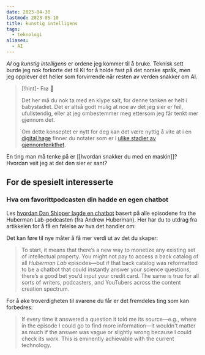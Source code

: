 ```yaml
---
date: 2023-04-30
lastmod: 2023-05-10
title: kunstig intelligens
tags:
  - teknologi
aliases:
  - AI
---
```

*AI* og *kunstig intelligens* er ordene jeg kommer til å bruke. Teknisk sett burde jeg nok forkorte det til KI for å holde fast på det norske språk, men jeg opplever det heller som forvirrende når resten av verden snakker om AI.

> [!hint]- Frø  🌱
>
> Det her må du nok ta med en klype salt, for denne tanken er helt i babystadiet. Det er altså godt mulig at noe av det jeg sier er feil, ufullstendig, eller at jeg ombestemmer meg ettersom jeg får tenkt mer gjennom det.
> 
> Om dette konseptet er nytt for deg kan det være nyttig å vite at i en [digital hage](digitalt%20hagearbeid.md) finner du notater som er i [ulike stadier av gjennomtenkthet](stadier%20av%20gjennomtenkthet.md).

En ting man må tenke på er [[hvordan snakker du med en maskin]]? Hvordan veit jeg at det den sier er sant?

## For de spesielt interesserte

### Hva om favorittpodcasten din hadde en egen chatbot

Les [hvordan Dan Shipper lagde en chatbot](https://every.to/superorganizers/i-trained-a-gpt-3-chatbot-on-every-episode-of-my-favorite-podcast) basert på alle episodene fra the Huberman Lab-podcasten (fra Andrew Huberman). Her har du to utdrag fra artikkelen for å få en følelse av hva det handler om:

Det kan føre til nye måter å få mer verdi ut av det du skaper:

> To start, it means that there’s a new way to monetize any existing set of intellectual property. You might not pay to access a back catalog of all *Huberman Lab* episodes—but if that back catalog was reformatted to be a chatbot that could instantly answer your science questions, there’s a good bet you’d input your credit card. The same is true for all sorts of writers, podcasters, and YouTubers across the content creation spectrum.

For å øke troverdigheten til svarene du får er det fremdeles ting som kan forbedres:

> If every time it answered a question it told me its source—e.g., where in the episode I could go to find more information—it wouldn't matter as much if the answer was vague or slightly wrong because I could check its work. This is eminently achievable with the current technology.
